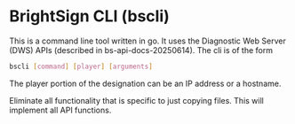# BrightSign CLI (bscli)

This is a command line tool written in go.  It uses the Diagnostic Web Server (DWS) APIs (described in bs-api-docs-20250614). The cli is of the form

```bash
bscli [command] [player] [arguments]
```

The player portion of the designation can be an IP address or a hostname.

Eliminate all functionality that is specific to just copying files.  This will implement all API functions.
